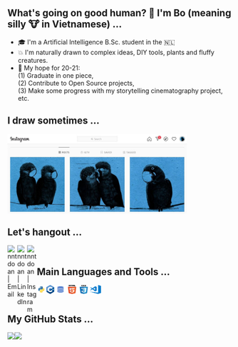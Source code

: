 ## What's going on good human? 👋 I'm Bo (meaning silly 🐮 in Vietnamese) ...

- 🎓 I'm a Artificial Intelligence B.Sc. student in the 🇳🇱 
- 💥 I'm naturally drawn to complex ideas, DIY tools, plants and fluffy creatures.
- 🥅 My hope for 20-21: \
    (1) Graduate in one piece, \
    (2) Contribute to Open Source projects, \
    (3) Make some progress with my storytelling cinematography project, etc.

## I draw sometimes ...

<div style="max-width:80%;height:auto;"><img align="center" alt="bodhinfinity" src="https://github.com/nntdoan/nntdoan/blob/Main/img/PostedDrawings.jpg" /></div>

## Let's hangout ...

<!--TOADD [<img align="left" alt="codeSTACKr | YouTube" width="22px" src="https://cdn.jsdelivr.net/npm/simple-icons@v3/icons/youtube.svg" />][youtube] -->
[<img align="left" alt="nntdoan | Email" width="22px" src="https://cdn.jsdelivr.net/npm/simple-icons@v3/icons/gmail.svg" />][email]
[<img align="left" alt="nntdoan | LinkedIn" width="22px" src="https://cdn.jsdelivr.net/npm/simple-icons@v3/icons/linkedin.svg" />][linkedin]
[<img align="left" alt="nntdoan | Instagram" width="22px" src="https://cdn.jsdelivr.net/npm/simple-icons@v3/icons/instagram.svg" />][instagram]

<br />


## Main Languages and Tools ...
<img align="left" alt="Python" src="https://raw.githubusercontent.com/github/explore/80688e429a7d4ef2fca1e82350fe8e3517d3494d/topics/python/python.png" height="20" > 
<img align="left" alt="cpp" src="https://raw.githubusercontent.com/github/explore/80688e429a7d4ef2fca1e82350fe8e3517d3494d/topics/cpp/cpp.png" height="20">
<img align="left" alt="SQL" width="26px" src="https://raw.githubusercontent.com/github/explore/80688e429a7d4ef2fca1e82350fe8e3517d3494d/topics/sql/sql.png" height="20"/>
<img align="left" alt="HTML5" width="26px" src="https://raw.githubusercontent.com/github/explore/80688e429a7d4ef2fca1e82350fe8e3517d3494d/topics/html/html.png" height="20"/>
<img align="left" alt="CSS3" width="26px" src="https://raw.githubusercontent.com/github/explore/80688e429a7d4ef2fca1e82350fe8e3517d3494d/topics/css/css.png" height="20"/>
<img align="left" alt="Visual Studio Code" width="26px" src="https://raw.githubusercontent.com/github/explore/80688e429a7d4ef2fca1e82350fe8e3517d3494d/topics/visual-studio-code/visual-studio-code.png" height="20"/>


<br />
<br />


<!-- ### 📕 Latest Blog Posts -->
<!-- To add later -->
<!-- BLOG-POST-LIST:END -->


## My GitHub Stats ...
<div>
<a href="https://readme-stats-cfgj2cxdy.vercel.app/api?username=nntdoan&count_private=true&show_icons=true">
  <img  align="left" src="https://readme-stats-cfgj2cxdy.vercel.app/api?username=nntdoan&count_private=true&show_icons=true" />
</a>
<a href="https://readme-stats-cfgj2cxdy.vercel.app/api/top-langs/?username=nntdoan&hide=php">
  <img align="left" src="https://readme-stats-cfgj2cxdy.vercel.app/api/top-langs/?username=nntdoan&hide=php" />
</a>
</div>


<!-- [youtube]: To add later... -->
[email]: mailto:ngoc.n.t.doan@gmail.com
[instagram]: https://www.instagram.com/bodhinfinity/
[linkedin]: https://www.linkedin.com/in/nnt-doan/
